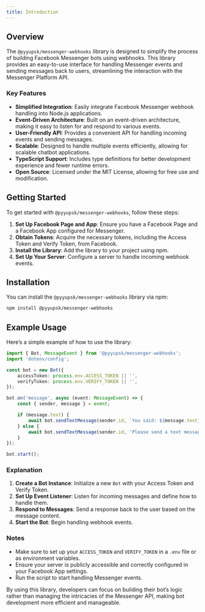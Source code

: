 ```yaml
---
title: Introduction
---
```


## Overview

The `@pyyupsk/messenger-webhooks` library is designed to simplify the process of building Facebook Messenger bots using webhooks. This library provides an easy-to-use interface for handling Messenger events and sending messages back to users, streamlining the interaction with the Messenger Platform API.

### Key Features

-   **Simplified Integration**: Easily integrate Facebook Messenger webhook handling into Node.js applications.
-   **Event-Driven Architecture**: Built on an event-driven architecture, making it easy to listen for and respond to various events.
-   **User-Friendly API**: Provides a convenient API for handling incoming events and sending messages.
-   **Scalable**: Designed to handle multiple events efficiently, allowing for scalable chatbot applications.
-   **TypeScript Support**: Includes type definitions for better development experience and fewer runtime errors.
-   **Open Source**: Licensed under the MIT License, allowing for free use and modification.

## Getting Started

To get started with `@pyyupsk/messenger-webhooks`, follow these steps:

1. **Set Up Facebook Page and App**: Ensure you have a Facebook Page and a Facebook App configured for Messenger.
2. **Obtain Tokens**: Acquire the necessary tokens, including the Access Token and Verify Token, from Facebook.
3. **Install the Library**: Add the library to your project using npm.
4. **Set Up Your Server**: Configure a server to handle incoming webhook events.

## Installation

You can install the `@pyyupsk/messenger-webhooks` library via npm:

```bash title="Terminal"
npm install @pyyupsk/messenger-webhooks
```

## Example Usage

Here’s a simple example of how to use the library:

```typescript title="index.ts"
import { Bot, MessageEvent } from '@pyyupsk/messenger-webhooks';
import 'dotenv/config';

const bot = new Bot({
    accessToken: process.env.ACCESS_TOKEN || '',
    verifyToken: process.env.VERIFY_TOKEN || '',
});

bot.on('message', async (event: MessageEvent) => {
    const { sender, message } = event;

    if (message.text) {
        await bot.sendTextMessage(sender.id, `You said: ${message.text}`);
    } else {
        await bot.sendTextMessage(sender.id, 'Please send a text message.');
    }
});

bot.start();
```

### Explanation

1. **Create a Bot Instance**: Initialize a new `Bot` with your Access Token and Verify Token.
2. **Set Up Event Listener**: Listen for incoming messages and define how to handle them.
3. **Respond to Messages**: Send a response back to the user based on the message content.
4. **Start the Bot**: Begin handling webhook events.

### Notes

-   Make sure to set up your `ACCESS_TOKEN` and `VERIFY_TOKEN` in a `.env` file or as environment variables.
-   Ensure your server is publicly accessible and correctly configured in your Facebook App settings.
-   Run the script to start handling Messenger events.

By using this library, developers can focus on building their bot’s logic rather than managing the intricacies of the Messenger API, making bot development more efficient and manageable.
